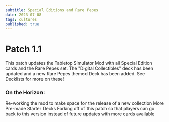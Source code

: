 ```yaml
---
subtitle: Special Editions and Rare Pepes
date: 2023-07-08
tags: cultures
published: true
---
```


# Patch 1.1

This patch updates the Tabletop Simulator Mod with all Special Edition cards and the Rare Pepes set. The "Digital Collectibles" deck has been updated and a new Rare Pepes themed Deck has been added. See Decklists for more on these!

### On the Horizon: 

Re-working the mod to make space for the release of a new collection
More Pre-made Starter Decks
Forking off of this patch so that players can go back to this version instead of future updates with more cards available